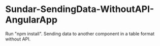 # Sundar-SendingData-WithoutAPI-AngularApp
Run "npm install". Sending data to another component in a table format without API.
